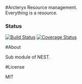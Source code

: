 #Arcteryx
Resource management.  
Everything is a resource.

### Status
[![Build Status](https://travis-ci.org/bradwoo8621/arcteryx.svg?branch=master)](https://travis-ci.org/bradwoo8621/arcteryx) [![Coverage Status](https://coveralls.io/repos/bradwoo8621/arcteryx/badge.svg?branch=master&service=github)](https://coveralls.io/github/bradwoo8621/arcteryx?branch=master)

#About

Sub module of NEST.

#License

MIT
